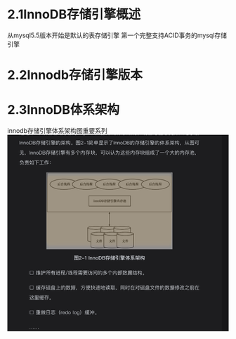 
# 2.1InnoDB存储引擎概述
从mysql5.5版本开始是默认的表存储引擎
第一个完整支持ACID事务的mysql存储引擎

# 2.2Innodb存储引擎版本

# 2.3InnoDB体系架构
innodb存储引擎体系架构图重要系列
![2InnoDB存储引擎体系架构图重要系列](img/important/2InnoDB存储引擎体系架构图重要系列.png)